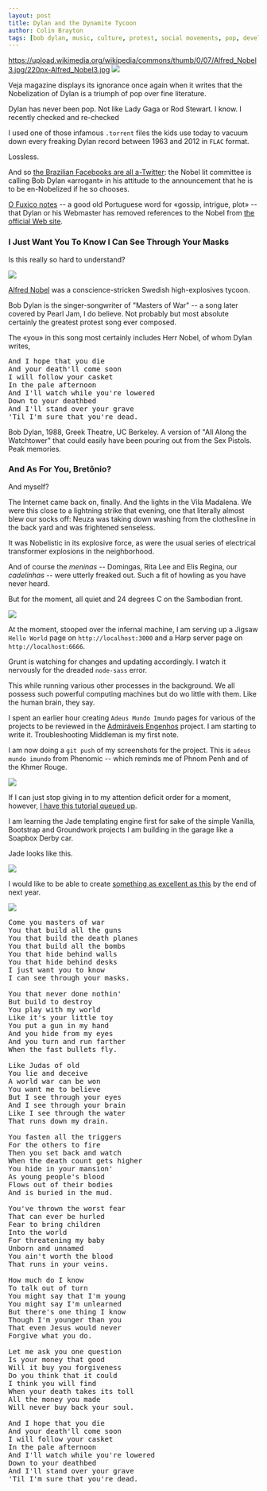 ```yaml
---
layout: post
title: Dylan and the Dynamite Tycoon
author: Colin Brayton
tags: [bob dylan, music, culture, protest, social movements, pop, development, sambodia, stylesheets, jade, literature, hello world, infrastructure, utilities, internet service provider, ]
---
```


https://upload.wikimedia.org/wikipedia/commons/thumb/0/07/Alfred_Nobel3.jpg/220px-Alfred_Nobel3.jpg
![](https://raw.githubusercontent.com/bretonio/bretonio.github.io/master/images/500pxdylannobelistasinglecolumn.png)

Veja magazine displays its ignorance once again when it writes that the Nobelization of Dylan is a triumph of pop over fine literature.

Dylan has never been pop. Not like Lady Gaga or Rod Stewart. I know. I recently checked and re-checked

I used one of those infamous `.torrent` files the kids use today to vacuum down every freaking Dylan record between 1963 and 2012 in `FLAC` format. 

Lossless. 	

And so [the Brazilian Facebooks are all a-Twitter](http://www.brasil247.com/pt/247/cultura/261752/Academia-critica-desprezo-de-Bob-Dylan-por-Nobel-%E2%80%98descort%C3%AAs-e-arrogante%E2%80%99.htm): the Nobel lit committee is calling Bob Dylan «arrogant» in his attitude to the announcement that he is to be en-Nobelized if he so chooses. 

[O Fuxico notes](http://www.ofuxico.com.br/noticias-sobre-famosos/bob-dylan-retira-mencao-ao-premio-nobel-de-literatura-de-seu-site-oficial/2016/10/22-277874.html) -- a good old Portuguese word for «gossip, intrigue, plot» -- that Dylan or his Webmaster has removed references to the Nobel from [the official Web site](http://bobdylan.com/).

### I Just Want You To Know I Can See Through Your Masks

Is this really so hard to understand?

![](https://upload.wikimedia.org/wikipedia/commons/thumb/0/07/Alfred_Nobel3.jpg/220px-Alfred_Nobel3.jpg)

[Alfred Nobel](https://en.wikipedia.org/wiki/Alfred_Nobel) was a conscience-stricken Swedish high-explosives tycoon.

Bob Dylan is the singer-songwriter of "Masters of War" -- a song later covered by Pearl Jam, I do believe. Not probably but most absolute certainly the greatest protest song ever composed.

The «you» in this song most certainly includes Herr Nobel, of whom Dylan writes,

<pre>And I hope that you die
And your death'll come soon
I will follow your casket
In the pale afternoon
And I'll watch while you're lowered
Down to your deathbed
And I'll stand over your grave
'Til I'm sure that you're dead.</pre>

Bob Dylan, 1988, Greek Theatre, UC Berkeley. A version of "All Along the Watchtower" that could easily have been pouring out from the Sex Pistols. Peak memories.

### And As For You, Bretônio?

And myself? 

The Internet came back on, finally. And the lights in the Vila Madalena. We were this close to a lightning strike that evening, one that literally almost blew our socks off: Neuza was taking down washing from the clothesline in the back yard and was frightened senseless. 

It was Nobelistic in its explosive force, as were the usual series of electrical transformer explosions in the neighborhood. 

And of course the *meninas* -- Domingas, Rita Lee and Elis Regina, our *cadelinhas* -- were utterly freaked out. Such a fit of howling as you have never heard.

But for the moment, all quiet and 24 degrees C on the Sambodian front.

![](https://raw.githubusercontent.com/bretonio/bretonio.github.io/201955b1aa9769d386ea6ff20247508717d67338/images/500pxharp-unido.png)

At the moment, stooped over the infernal machine, I am serving up a Jigsaw `Hello World` page on `http://localhost:3000` and a Harp server page on `http://localhost:6666`. 

Grunt is watching for changes and updating accordingly. I watch it nervously for the dreaded `node-sass` error.

This while running various other processes in the background. We all possess such powerful computing machines but do wo little with them. Like the human brain, they say.

I spent an earlier hour creating `Adeus Mundo Imundo` pages for various of the projects to be reviewed in the [Admiráveis Engenhos](http://admiraveis-engenhos.surge.sh/) project. I am starting to write it. Troubleshooting Middleman is my first note.

I am now doing a `git push` of my screenshots for the project. This is `adeus mundo imundo` from Phenomic -- which reminds me of Phnom Penh and of the Khmer Rouge.

![](https://raw.githubusercontent.com/bretonio/bretonio.github.io/201955b1aa9769d386ea6ff20247508717d67338/images/500pxholidayphenomic.png)

If I can just stop giving in to my attention deficit order for a moment, however, [I have this tutorial queued up](https://www.andreagrandi.it/2013/02/24/using-twitter-bootstrap-with-node-js-express-and-jade/). 

I am learning the Jade templating engine first for sake of the simple Vanilla, Bootstrap and Groundwork projects I am building in the garage like a Soapbox Derby car.

Jade looks like this.

![](https://raw.githubusercontent.com/bretonio/bretonio.github.io/201955b1aa9769d386ea6ff20247508717d67338/images/500px3oilerplateTuringJade.png)

I would like to be able to create [something as excellent as this](http://rriemann.github.io/middleman-blog-template-duocolor) by the end of next year. 

![](https://raw.githubusercontent.com/bretonio/bretonio.github.io/201955b1aa9769d386ea6ff20247508717d67338/images/500pxmartinsxlnttheme.png)

<pre>Come you masters of war
You that build all the guns
You that build the death planes
You that build all the bombs
You that hide behind walls
You that hide behind desks
I just want you to know
I can see through your masks.

You that never done nothin'
But build to destroy
You play with my world
Like it's your little toy
You put a gun in my hand
And you hide from my eyes
And you turn and run farther
When the fast bullets fly.

Like Judas of old
You lie and deceive
A world war can be won
You want me to believe
But I see through your eyes
And I see through your brain
Like I see through the water
That runs down my drain.

You fasten all the triggers
For the others to fire
Then you set back and watch
When the death count gets higher
You hide in your mansion'
As young people's blood
Flows out of their bodies
And is buried in the mud.

You've thrown the worst fear
That can ever be hurled
Fear to bring children
Into the world
For threatening my baby
Unborn and unnamed
You ain't worth the blood
That runs in your veins.

How much do I know
To talk out of turn
You might say that I'm young
You might say I'm unlearned
But there's one thing I know
Though I'm younger than you
That even Jesus would never
Forgive what you do.

Let me ask you one question
Is your money that good
Will it buy you forgiveness
Do you think that it could
I think you will find
When your death takes its toll
All the money you made
Will never buy back your soul.

And I hope that you die
And your death'll come soon
I will follow your casket
In the pale afternoon
And I'll watch while you're lowered
Down to your deathbed
And I'll stand over your grave
'Til I'm sure that you're dead.
</pre>
